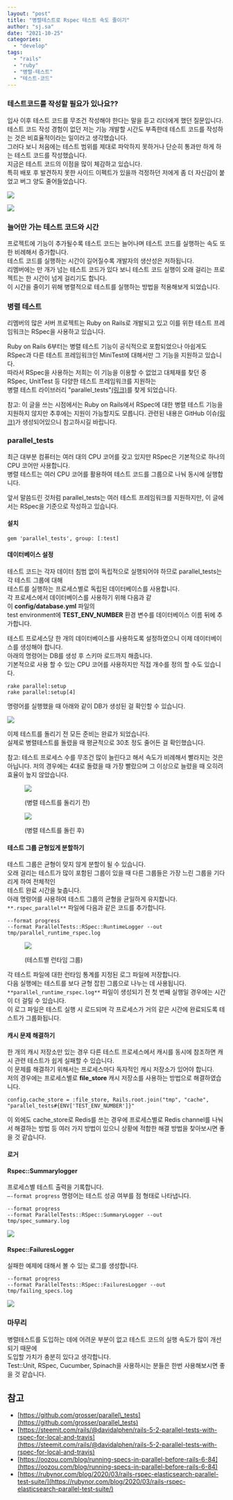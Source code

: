 ```yaml
---
layout: "post"
title: "병렬테스트로 Rspec 테스트 속도 줄이기"
author: "sj.sa"
date: "2021-10-25"
categories: 
  - "develop"
tags: 
  - "rails"
  - "ruby"
  - "병렬-테스트"
  - "테스트-코드"
---
```


### **테스트코드를 작성할 필요가 있나요??**

입사 이후 테스트 코드를 무조건 작성해야 한다는 말을 듣고 리더에게 했던 질문입니다.  
테스트 코드 작성 경험이 없던 저는 기능 개발할 시간도 부족한데 테스트 코드를 작성하는 것은 비효율적이라는 일이라고 생각했습니다.  
그러다 보니 처음에는 테스트 범위를 제대로 파악하지 못하거나 단순히 통과만 하게 하는 테스트 코드를 작성했습니다.  
지금은 테스트 코드의 이점을 많이 체감하고 있습니다.  
특히 배포 후 발견하지 못한 사이드 이펙트가 있을까 걱정하던 저에게 좀 더 자신감이 붙었고 버그 양도 줄어들었습니다.

[![](/images/UAoC0Jm2Fl.png)](https://blog.dramancompany.com/wp-content/uploads/2021/10/스크린샷-2021-10-25-오전-10.54.15.png)

[![](/images/Nfzm0yRU4I.png)](https://blog.dramancompany.com/wp-content/uploads/2021/10/스크린샷-2021-10-25-오전-10.54.09.png)

### **늘어만 가는 테스트 코드와 시간**

프로젝트에 기능이 추가될수록 테스트 코드는 늘어나며 테스트 코드를 실행하는 속도 또한 비례해서 증가합니다.  
테스트 코드를 실행하는 시간이 길어질수록 개발자의 생산성은 저하됩니다.  
리멤버에는 만 개가 넘는 테스트 코드가 있다 보니 테스트 코드 실행이 오래 걸리는 프로젝트는 한 시간이 넘게 걸리기도 합니다.  
이 시간을 줄이기 위해 병렬적으로 테스트를 실행하는 방법을 적용해보게 되었습니다.

### **병렬 테스트**

리멤버의 많은 서버 프로젝트는 Ruby on Rails로 개발되고 있고 이를 위한 테스트 프레임워크는 RSpec을 사용하고 있습니다.

Ruby on Rails 6부터는 병렬 테스트 기능이 공식적으로 포함되었으나 아쉽게도 RSpec과 다른 테스트 프레임워크인 MiniTest에 대해서만 그 기능을 지원하고 있습니다.  
따라서 RSpec을 사용하는 저희는 이 기능을 이용할 수 없었고 대체재를 찾던 중 RSpec, UnitTest 등 다양한 테스트 프레임워크를 지원하는  
병렬 테스트 라이브러리 "parallel\_tests"[(링크)](https://github.com/grosser/parallel_tests)를 찾게 되었습니다.

참고: 이 글을 쓰는 시점에서는 Ruby on Rails에서 RSpec에 대한 병렬 테스트 기능을 지원하지 않지만 추후에는 지원이 가능할지도 모릅니다. 관련된 내용은 GitHub 이슈[(링크)](https://github.com/rspec/rspec-rails/issues/2104)가 생성되어있으니 참고하시길 바랍니다.

### **parallel\_tests**

최근 대부분 컴퓨터는 여러 대의 CPU 코어를 갖고 있지만 RSpec은 기본적으로 하나의 CPU 코어만 사용합니다.  
병렬 테스트는 여러 CPU 코어를 활용하여 테스트 코드를 그룹으로 나눠 동시에 실행합니다.

앞서 말씀드린 것처럼 parallel\_tests는 여러 테스트 프레임워크를 지원하지만, 이 글에서는 RSpec을 기준으로 작성하고 있습니다.

#### **설치**

```
gem 'parallel_tests', group: [:test]
```

#### **데이터베이스 설정**

테스트 코드는 각자 데이터 침범 없이 독립적으로 실행되어야 하므로 parallel\_tests는 각 테스트 그룹에 대해  
테스트를 실행하는 프로세스별로 독립된 데이터베이스를 사용합니다.  
각 프로세스에서 데이터베이스를 사용하기 위해 다음과 같이 **config/database.yml** 파일의  
test environment에 **TEST\_ENV\_NUMBER** 환경 변수를 데이터베이스 이름 뒤에 추가합니다.

테스트 프로세스당 한 개의 데이터베이스를 사용하도록 설정하였으니 이제 데이터베이스를 생성해야 합니다.  
아래의 명령어는 DB를 생성 후 스키마 로드까지 해줍니다.  
기본적으로 사용 할 수 있는 CPU 코어를 사용하지만 직접 개수를 정의 할 수도 있습니다.

```
rake parallel:setup
rake parallel:setup[4] 
```

명령어를 실행했을 때 아래와 같이 DB가 생성된 걸 확인할 수 있습니다.

[![](/images/6jNvrZfVQA.png)](https://blog.dramancompany.com/wp-content/uploads/2021/10/setup했을때-사진.png)

이제 테스트를 돌리기 전 모든 준비는 완료가 되었습니다.  
실제로 병렬테스트를 돌렸을 때 평균적으로 30초 정도 줄어든 걸 확인했습니다.

참고: 테스트 프로세스 수를 무조건 많이 늘린다고 해서 속도가 비례해서 빨라지는 것은 아닙니다. 저의 경우에는 4대로 돌렸을 때 가장 빨랐으며 그 이상으로 늘렸을 때 오히려 효율이 높지 않았습니다.

<figure>

[![](/images/bWv1IR3s6S.png)](https://blog.dramancompany.com/wp-content/uploads/2021/10/병렐테스트-돌리기전.png)

<figcaption>

(병렬 테스트를 돌리기 전)

</figcaption>

</figure>

<figure>

[![](/images/rvYYSEZ93m.png)](https://blog.dramancompany.com/wp-content/uploads/2021/10/병렬테스트-돌린후ㅜ.png)

<figcaption>

(병렬 테스트를 돌린 후)

</figcaption>

</figure>

#### **테스트 그룹 균형있게 분할하기**

테스트 그룹은 균형이 맞지 않게 분할이 될 수 있습니다.  
오래 걸리는 테스트가 많이 포함된 그룹이 있을 때 다른 그룹들은 가장 느린 그룹을 기다리게 하여 전체적인  
테스트 완료 시간을 늦춥니다.  
아래 명령어를 사용하여 테스트 그룹의 균형을 균일하게 유지합니다.  
`**.rspec_parallel**` 파일에 다음과 같은 코드를 추가합니다.

```
--format progress
--format ParallelTests::RSpec::RuntimeLogger --out tmp/parallel_runtime_rspec.log
```

<figure>

[![](/images/5FYPcvU0Qo.png)](https://blog.dramancompany.com/wp-content/uploads/2021/10/테스트-런타임-그룹.png)

<figcaption>

(테스트별 런타임 그룹)

</figcaption>

</figure>

각 테스트 파일에 대한 런타임 통계를 지정된 로그 파일에 저장합니다.  
다음 실행에는 테스트를 보다 균형 잡힌 그룹으로 나누는 데 사용됩니다.  
`**parallel_runtime_rspec.log**` 파일이 생성되기 전 첫 번째 실행일 경우에는 시간이 더 걸릴 수 있습니다.  
이 로그 파일은 테스트 실행 시 로드되며 각 프로세스가 거의 같은 시간에 완료되도록 테스트가 그룹화됩니다.

#### **캐시 문제 해결하기**

한 개의 캐시 저장소만 있는 경우 다른 테스트 프로세스에서 캐시를 동시에 참조하면 캐시 관련 테스트가 쉽게 실패할 수 있습니다.  
이 문제를 해결하기 위해서는 프로세스마다 독자적인 캐시 저장소가 있어야 합니다.  
저의 경우에는 프로세스별로 **file\_store** 캐시 저장소를 사용하는 방법으로 해결하였습니다.

```
config.cache_store = :file_store, Rails.root.join("tmp", "cache", "parallel_tests#{ENV['TEST_ENV_NUMBER']}"
```

이 외에도 cache\_store로 Redis를 쓰는 경우에 프로세스별로 Redis channel를 나눠서 해결하는 방법 등 여러 가지 방법이 있으니 상황에 적합한 해결 방법을 찾아보시면 좋을 것 같습니다.

#### **로거**

#### **Rspec::Summarylogger**

프로세스별 테스트 출력을 기록합니다.  
`—-format progress` 명령어는 테스트 성공 여부를 점 형태로 나타냅니다.

```
--format progress
--format ParallelTests::RSpec::SummaryLogger --out tmp/spec_summary.log
```

[![](/images/7XL2G02z7l.png)](https://blog.dramancompany.com/wp-content/uploads/2021/10/rspec-sumary-출력-로그.png)

#### **Rspec::FailuresLogger**

실패한 예제에 대해서 볼 수 있는 로그를 생성합니다.

```
--format progress
--format ParallelTests::RSpec::FailuresLogger --out tmp/failing_specs.log
```

[![](/images/mjTfR9JlBg.png)](https://blog.dramancompany.com/wp-content/uploads/2021/10/실패-예제-로그.png)

### **마무리**

병렬테스트를 도입하는 데에 어려운 부분이 없고 테스트 코드의 실행 속도가 많이 개선되기 때문에  
도입할 가치가 충분히 있다고 생각합니다.  
Test::Unit, RSpec, Cucumber, Spinach을 사용하시는 분들은 한번 사용해보시면 좋을 것 같습니다.

## 참고

- [https://github.com/grosser/parallel\_tests](https://github.com/grosser/parallel_tests)
- [https://steemit.com/rails/@davidalphen/rails-5-2-parallel-tests-with-rspec-for-local-and-travis](https://steemit.com/rails/@davidalphen/rails-5-2-parallel-tests-with-rspec-for-local-and-travis)
- [https://oozou.com/blog/running-specs-in-parallel-before-rails-6-84](https://oozou.com/blog/running-specs-in-parallel-before-rails-6-84)
- [https://rubynor.com/blog/2020/03/rails-rspec-elasticsearch-parallel-test-suite/](https://rubynor.com/blog/2020/03/rails-rspec-elasticsearch-parallel-test-suite/)
